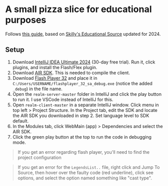 # A small pizza slice for educational purposes
Follows [this guide](https://realmdex.com/index.php?threads/how-to-setup-your-new-private-server-using-skillys-educational-source.39/), based on [Skilly's Educational Source](https://www.mpgh.net/forum/showthread.php?t=1523250) updated for 2024.

## Setup
1. Download [IntelliJ IDEA Ultimate 2024](https://www.jetbrains.com/idea/download/?section=windows) (30-day free trial). Run it, click plugins, and install the Flash/Flex plugin.
2. Download [AIR SDK](https://airsdk.harman.com/download). This is needed to compile the client.
3. Download [Flash Player 32](https://archive.org/details/flashplayer_32_sa_202104) and place it in `C:/Users/USERNAME/flashplayer_32_sa_debug.exe` (notice the added `_debug`) in the file name.
4. Open the `realm-server-master` folder in IntelliJ and click the play button to run it. I use VSCode instead of IntelliJ for this.
5. Open `realm-client-master` in a separate IntelliJ window. Click menu in top left > Project Structure. In the Project tab, edit the SDK and locate the AIR SDK you downloaded in step 2. Set language level to SDK default.
6. In the Modules tab, click WebMain (app) > Dependencies and select the AIR SDK.
7. Click the green play button at the top to run the code in debugging mode. 

> If you get an error regarding flash player, you'll need to find the project configuration 

> If you get an error for the `LegendsList..` file, right click and Jump To Source, then hover over the faulty code (red underline), click see options, and select the option named something like "cast type".